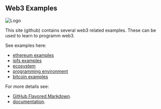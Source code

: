 ## Web3 Examples
![Logo](https://web3examples.github.io/logo.png)

This site (github) contains several web3 related examples. These can be used to learn to programm web3.

See examples here:
- [ethereum examples](../../../ethereum/)
- [ipfs examples](../../../ipfs/)
- [ecosystem](../../../ecosystem/)
- [programming environment](../../../programmingenvironment/)
- [bitcoin examples](../../../bitcoin/)


For more details see:
- [GitHub Flavored Markdown](https://guides.github.com/features/mastering-markdown/).<br/>
- [documentation](https://help.github.com/categories/github-pages-basics/).<br/>
